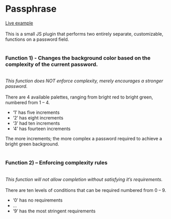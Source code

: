 # Passphrase
<a href="https://mickcagney.com/Passphrase/passphrase.html">Live example </a><Br><Br>
This is a small JS plugin that performs two entirely separate, customizable, functions on a password field. <Br>
<Br>  
<H3>Function 1) - Changes the background color based on the complexity of the current password.</H3>
<Br>
<I>This function does NOT enforce complexity, merely encourages a stronger password.</I><Br>
<Br>
There are 4 available palettes, ranging from bright red to bright green, numbered from 1 – 4. 
<UL>
  <Li>‘1’ has five increments</Li>
  <Li>‘2’ has eight increments</Li>
  <Li>‘3’ had ten increments</Li>
  <Li>‘4’ has fourteen increments</Li>
  </UL>
  The more increments; the more complex a password required to achieve a bright green background.<Br>
<Br>
<H3>Function 2) – Enforcing complexity rules</H3>
<Br>
<I>This function will not allow completion without satisfying it’s requirements.</I><Br><Br>
There are ten levels of conditions that can be required numbered from 0 – 9. 
<UL>
  <Li>‘0’ has no requirements</Li>
  <Li>...</Li>
  <Li>‘9’ has the most stringent requirements</Li>
</UL>

